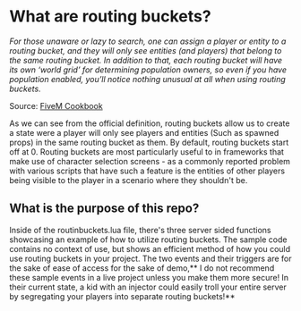 # What are routing buckets?

_For those unaware or lazy to search, one can assign a player or entity to a routing bucket, and they will only see entities (and players) that belong to the same routing bucket. In addition to that, each routing bucket will have its own ‘world grid’ for determining population owners, so even if you have population enabled, you’ll notice nothing unusual at all when using routing buckets._

Source: [FiveM Cookbook](https://cookbook.fivem.net/2020/11/27/routing-buckets-split-game-state/)

As we can see from the official definition, routing buckets allow us to create a state were a player will only see players and entities (Such as spawned props) in the same routing bucket as them. By default, routing buckets start off at 0. Routing buckets are most particularly useful to in frameworks that make use of character selection screens - as a commonly reported problem with various scripts that have such a feature is the entities of other players being visible to the player in a scenario where they shouldn't be.

## What is the purpose of this repo?

Inside of the routinbuckets.lua file, there's three server sided functions showcasing an example of how to utilize routing buckets. The sample code contains no context of use, but shows an efficient method of how you could use routing buckets in your project. The two events and their triggers are for the sake of ease of access for the sake of demo,** I do not recommend these sample events in a live project unless you make them more secure! In their current state, a kid with an injector could easily troll your entire server by segregating your players into separate routing buckets!**
